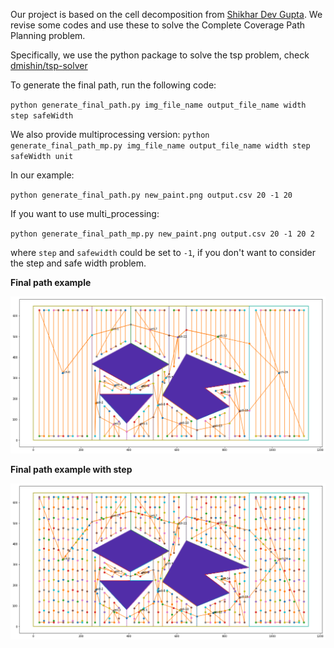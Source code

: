 Our project is based on the cell decomposition from [Shikhar Dev Gupta](https://github.com/Shikherneo2/path-planning). We revise some codes and use these to solve the Complete Coverage Path Planning problem.

Specifically, we use the python package to solve the tsp problem, check [dmishin/tsp-solver
](https://github.com/dmishin/tsp-solver)

To generate the final path, run the following code:

`python generate_final_path.py img_file_name output_file_name width step safeWidth`

We also provide multiprocessing version:
`python generate_final_path_mp.py img_file_name output_file_name width step safeWidth unit`



In our example:

`python generate_final_path.py new_paint.png output.csv 20 -1 20`

If you want to use multi_processing:

`python generate_final_path_mp.py new_paint.png output.csv 20 -1 20 2`

where `step` and `safewidth` could be set to `-1`, if you don't want to consider the step and safe width problem.



**Final path example**

![](./image/final_path.png)



**Final path example with step**

![](./image/final_path_with_step.png)


